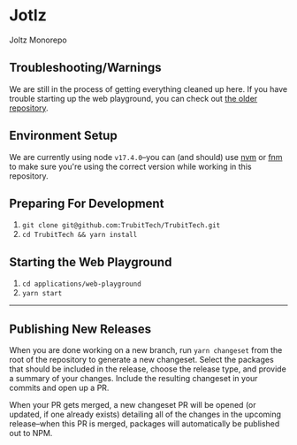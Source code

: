 # Jotlz 

Joltz Monorepo

## Troubleshooting/Warnings

We are still in the process of getting everything cleaned up here. If you have trouble starting up the web playground, you can check out [the older repository](https://github.com/TrubitTech/experiments).

## Environment Setup

We are currently using node `v17.4.0`–you can (and should) use [nvm](https://github.com/nvm-sh/nvm) or [fnm](https://github.com/Schniz/fnm) to make sure you're using the correct version while working in this repository.

## Preparing For Development

1. `git clone git@github.com:TrubitTech/TrubitTech.git`
2. `cd TrubitTech && yarn install`

## Starting the Web Playground

1. `cd applications/web-playground`
2. `yarn start`

---

## Publishing New Releases

When you are done working on a new branch, run `yarn changeset` from the root of the repository to generate a new changeset. Select the packages that should be included in the release, choose the release type, and provide a summary of your changes. Include the resulting changeset in your commits and open up a PR.

When your PR gets merged, a new changeset PR will be opened (or updated, if one already exists) detailing all of the changes in the upcoming release–when this PR is merged, packages will automatically be published out to NPM.
